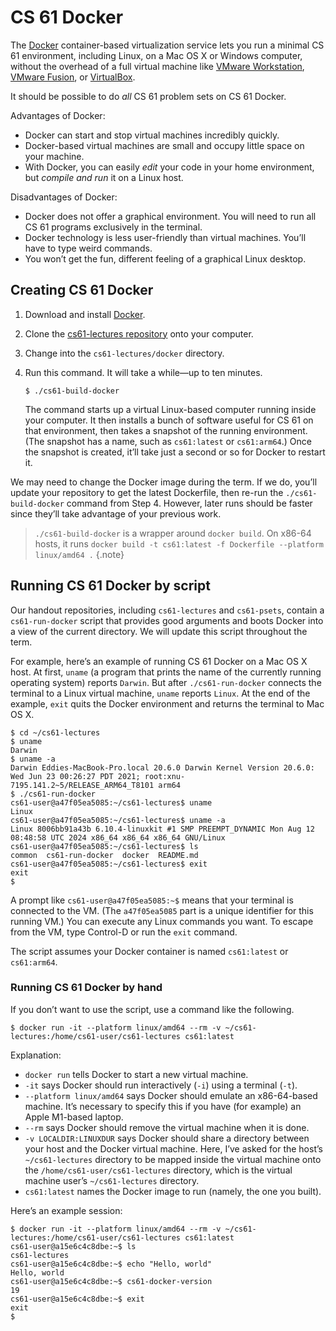 CS 61 Docker
============

The [Docker][] container-based virtualization service lets you run a
minimal CS 61 environment, including Linux, on a Mac OS X or Windows
computer, without the overhead of a full virtual machine like [VMware
Workstation][], [VMware Fusion][], or [VirtualBox][].

It should be possible to do *all* CS 61 problem sets on CS 61 Docker.

Advantages of Docker:

* Docker can start and stop virtual machines incredibly quickly.
* Docker-based virtual machines are small and occupy little space on your machine.
* With Docker, you can easily *edit* your code in your home environment, but
  *compile and run* it on a Linux host.

Disadvantages of Docker:

* Docker does not offer a graphical environment. You will need to run all CS 61
  programs exclusively in the terminal.
* Docker technology is less user-friendly than virtual machines. You’ll have
  to type weird commands.
* You won’t get the fun, different feeling of a graphical Linux desktop.


## Creating CS 61 Docker

1.  Download and install [Docker][].

2.  Clone the [cs61-lectures repository][repo] onto your computer.

3.  Change into the `cs61-lectures/docker` directory.

4.  Run this command. It will take a while—up to ten minutes.

    ```shellsession
    $ ./cs61-build-docker
    ```

    The command starts up a virtual Linux-based computer running inside your
    computer. It then installs a bunch of software useful for CS 61 on that
    environment, then takes a snapshot of the running environment. (The
    snapshot has a name, such as `cs61:latest` or `cs61:arm64`.) Once the
    snapshot is created, it’ll take just a second or so for Docker to restart
    it.

We may need to change the Docker image during the term. If we do, you’ll
update your repository to get the latest Dockerfile, then re-run the
`./cs61-build-docker` command from Step 4. However, later runs should be
faster since they’ll take advantage of your previous work.

> `./cs61-build-docker` is a wrapper around `docker build`. On x86-64 hosts, it runs
> `docker build -t cs61:latest -f Dockerfile --platform linux/amd64 .`
{.note}

## Running CS 61 Docker by script

Our handout repositories, including `cs61-lectures` and `cs61-psets`, contain
a `cs61-run-docker` script that provides good arguments and boots Docker into
a view of the current directory. We will update this script throughout the
term.

For example, here’s an example of running CS 61 Docker on a Mac OS X host. At
first, `uname` (a program that prints the name of the currently running
operating system) reports `Darwin`. But after `./cs61-run-docker` connects the
terminal to a Linux virtual machine, `uname` reports `Linux`. At the end of
the example, `exit` quits the Docker environment and returns the terminal to
Mac OS X.

```shellsession
$ cd ~/cs61-lectures
$ uname
Darwin
$ uname -a
Darwin Eddies-MacBook-Pro.local 20.6.0 Darwin Kernel Version 20.6.0: Wed Jun 23 00:26:27 PDT 2021; root:xnu-7195.141.2~5/RELEASE_ARM64_T8101 arm64
$ ./cs61-run-docker
cs61-user@a47f05ea5085:~/cs61-lectures$ uname
Linux
cs61-user@a47f05ea5085:~/cs61-lectures$ uname -a
Linux 8006bb91a43b 6.10.4-linuxkit #1 SMP PREEMPT_DYNAMIC Mon Aug 12 08:48:58 UTC 2024 x86_64 x86_64 x86_64 GNU/Linux
cs61-user@a47f05ea5085:~/cs61-lectures$ ls
common  cs61-run-docker  docker  README.md
cs61-user@a47f05ea5085:~/cs61-lectures$ exit
exit
$ 
```

A prompt like `cs61-user@a47f05ea5085:~$` means that your terminal is
connected to the VM. (The `a47f05ea5085` part is a unique identifier for this
running VM.) You can execute any Linux commands you want. To escape from the
VM, type Control-D or run the `exit` command.

The script assumes your Docker container is named `cs61:latest` or `cs61:arm64`.


### Running CS 61 Docker by hand

If you don’t want to use the script, use a command like the following.

```shellsession
$ docker run -it --platform linux/amd64 --rm -v ~/cs61-lectures:/home/cs61-user/cs61-lectures cs61:latest
```

Explanation:

* `docker run` tells Docker to start a new virtual machine.
* `-it` says Docker should run interactively (`-i`) using a terminal (`-t`).
* `--platform linux/amd64` says Docker should emulate an x86-64-based machine.
  It’s necessary to specify this if you have (for example) an Apple M1-based
  laptop.
* `--rm` says Docker should remove the virtual machine when it is done.
* `-v LOCALDIR:LINUXDUR` says Docker should share a directory between your
  host and the Docker virtual machine. Here, I’ve asked for the host’s
  `~/cs61-lectures` directory to be mapped inside the virtual machine onto the
  `/home/cs61-user/cs61-lectures` directory, which is the virtual machine
  user’s `~/cs61-lectures` directory.
* `cs61:latest` names the Docker image to run (namely, the one you built).

Here’s an example session:

```shellsession
$ docker run -it --platform linux/amd64 --rm -v ~/cs61-lectures:/home/cs61-user/cs61-lectures cs61:latest
cs61-user@a15e6c4c8dbe:~$ ls
cs61-lectures
cs61-user@a15e6c4c8dbe:~$ echo "Hello, world"
Hello, world
cs61-user@a15e6c4c8dbe:~$ cs61-docker-version
19
cs61-user@a15e6c4c8dbe:~$ exit
exit
$ 
```

[Docker]: https://docker.com/
[VMware Workstation]: https://www.vmware.com/products/workstation-player.html
[VMware Fusion]: https://www.vmware.com/products/fusion.html
[VirtualBox]: https://www.virtualbox.org/
[repo]: https://github.com/cs61/cs61-lectures/
